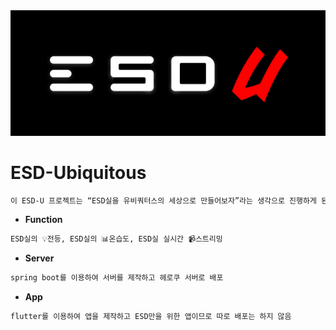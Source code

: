 <img src="../profile/file/logo.png" alt="logo"  />

# ESD-Ubiquitous

```markdown
이 ESD-U 프로젝트는 “ESD실을 유비쿼터스의 세상으로 만들어보자”라는 생각으로 진행하게 된 프로젝트이다. ESD실의 전등과 같은 하드웨어들을 앱을 이용해 조작할 수 있는 기능들을 제공한다.
```

- **Function**

```markdown
ESD실의 💡전등, ESD실의 📊온습도, ESD실 실시간 📹스트리밍
```

- **Server**

```markdown
spring boot를 이용하여 서버를 제작하고 헤로쿠 서버로 배포
```

- **App**

```markdown
flutter를 이용하여 앱을 제작하고 ESD만을 위한 앱이므로 따로 배포는 하지 않음
```
